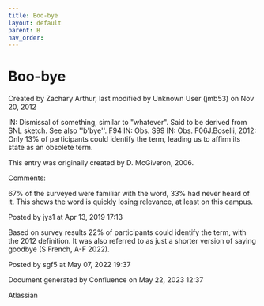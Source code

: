 ```yaml
---
title: Boo-bye
layout: default
parent: B
nav_order:
---
```


# Boo-bye

Created by  Zachary Arthur, last modified by  Unknown User (jmb53) on Nov 20, 2012

IN: Dismissal of something, similar to &quot;whatever&quot;. Said to be derived from SNL sketch. See also ''b'bye''. F94 IN: Obs. S99 IN: Obs. F06J.Boselli, 2012: Only 13% of participants could identify the term, leading us to affirm its state as an obsolete term.  

This entry was originally created by D. McGiveron, 2006.

Comments:

67% of the surveyed were familiar with the word, 33% had never heard of it. This shows the word is quickly losing relevance, at least on this campus. 

Posted by jys1 at Apr 13, 2019 17:13

Based on survey results 22% of participants could identify the term, with the 2012 definition. It was also referred to as just a shorter version of saying goodbye (S French, A-F 2022).

Posted by sgf5 at May 07, 2022 19:37

Document generated by Confluence on May 22, 2023 12:37

Atlassian
